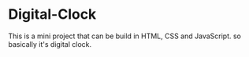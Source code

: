 # Digital-Clock
This is a mini project that can be build in HTML, CSS and JavaScript. so basically it's digital clock.
